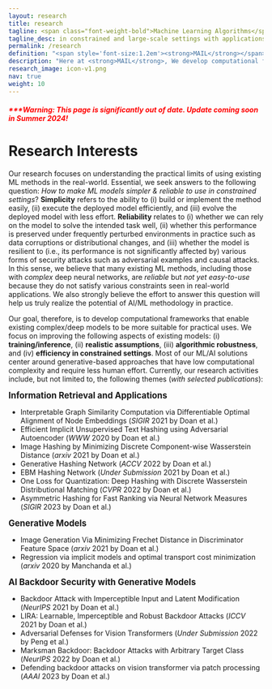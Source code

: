 ```yaml
---
layout: research
title: research
tagline: <span class="font-weight-bold">Machine Learning Algorithms</span> that Make Sense
tagline_desc: in constrained and large-scale settings with applications in <strong>Advertising</strong>, <strong>Healthcare</strong>, <strong>Sustainability</strong> (Climate, Computing, Agricultural), <strong>Social Goods</strong>...
permalink: /research
definition: "<span style='font-size:1.2em'><strong>MAIL</strong></span> stands for <span style='font-size:1.2em'>practical <strong>M</strong>achine <strong>L</strong>earning and <strong>AI</strong> Lab</span>, led by <strong>Dr. Khoa D Doan</strong>."
description: "Here at <strong>MAIL</strong>, We develop computational frameworks that enable existing complex/deep models to be more suitable for practical uses. We focus on improving the following aspects of existing models: (i) training/inference, (ii) realistic assumptions, (iii) algorithmic robustness, and (iv) efficiency in constrained settings. Most of our ML/AI solutions center around large-scale approaches that have low computational complexity and require less human effort."
research_image: icon-v1.png
nav: true
weight: 10
---
```


<h5 style="color:red">***Warning: This page is significantly out of date. Update coming soon in Summer 2024!</h5>

<!-- Here at **MAIL**, We develop computational frameworks that enable existing complex/deep models to be more suitable for practical uses. We focus on improving the following aspects of existing models: (i) training/inference, (ii) realistic assumptions, (iii) algorithmic robustness, and (iv) efficiency in constrained settings. Most of our ML/AI solutions center around large-scale approaches that have low computational complexity and require less human effort.  -->

<!-- [more about our research](research/) -->

<!-- Khoa D Doan is currently an **Assistant Professor** in the College of Engineering and Computer Science (CECS) at VinUniversity, Vietnam. Previously, he was a **Researcher** in the Cognitive Computing Lab at [Baidu Research](http://research.baidu.com/) working with [Dr. Ping Li](http://research.baidu.com/People/index-view?id=111) on generative modeling and its applications in Information Retrieval and AI Security. He was a member of [Prof. Chandan K. Reddy](https://people.cs.vt.edu/reddy)'s lab at VT and the [Sanghani Center for Artificial Intelligence & Data Analytics](https://sanghani.cs.vt.edu/) since 2016. From May 2019 to Feb 2020, he was at [Criteo AI Lab](https://ailab.criteo.com/) in Palo Alto, CA, where he worked with [Dr. Sathiya Keerthi Selvaraj](http://www.keerthis.com/) and Dr. Fengjiao Wang. Before that, he was a Faculty Research Associate of [Earth System Science Interdisciplinary Center](http://essic.umd.edu/) at [UMD](https://www.umd.edu/) and also had a joint appointment at [NASA Goddard Space Flight Center](https://www.nasa.gov/goddard), where he worked on high-performance and distributed system research. Khoa D Doan received his Ph.D. in Computer Science from [Virginia Polytechnic Institute and State University](cs.vt.edu), and MS in Computer Science from [University of Maryland, College Park](cs.umd.edu). -->

<!-- <h1 class="post-title">{{ "Research Interests"}}</h1><a name="research_interests"></a> -->
# Research Interests

Our research focuses on understanding the practical limits of using existing ML methods in the real-world. Essential, we seek answers to the following question: *How to make ML models simpler & reliable to use in constrained settings*? **Simplicity** refers to the ability to (i) build or implement the method easily, (ii) execute the deployed model efficiently, and (iii) evolve the deployed model with less effort. **Reliability** relates to (i) whether we can rely on the model to solve the intended task well, (ii) whether this performance is preserved under frequently perturbed environments in practice such as data corruptions or distributional changes, and (iii) whether the model is resilient to (i.e., its performance is not significantly affected by) various forms of security attacks such as adversarial examples and causal attacks. In this sense, we believe that many existing ML methods, including those with *complex* deep neural networks, are *reliable* but *not yet easy-to-use* because they do not satisfy various constraints seen in real-world applications. We also strongly believe the effort to answer this question will help us truly realize the potential of AI/ML methodology in practice.  

Our goal, therefore, is to develop computational frameworks that enable existing complex/deep models to be more suitable for practical uses. We focus on improving the following aspects of existing models: (i) **training/inference**, (ii) **realistic assumptions**, (iii) **algorithmic robustness**, and (iv) **efficiency in constrained settings**. Most of our ML/AI solutions center around generative-based approaches that have low computational complexity and require less human effort. Currently, our research activities include, but not limited to, the following themes (*with selected publications*):

<span style='font-size:1.2em'>**Information Retrieval and Applications**</span>

* Interpretable Graph Similarity Computation via Differentiable Optimal Alignment of Node Embeddings (*SIGIR* 2021 by Doan et al.)
* Efficient Implicit Unsupervised Text Hashing using Adversarial Autoencoder (*WWW* 2020 by Doan et al.)
* Image Hashing by Minimizing Discrete Component-wise Wasserstein Distance (*arxiv* 2021 by Doan et al.)
* Generative Hashing Network (*ACCV* 2022 by Doan et al.)
* EBM Hashing Network (*Under Submission* 2021 by Doan et al.)
* One Loss for Quantization: Deep Hashing with Discrete Wasserstein Distributional Matching  (*CVPR* 2022 by Doan et al.)
* Asymmetric Hashing for Fast Ranking via Neural Network Measures  (*SIGIR* 2023 by Doan et al.)

<span style='font-size:1.2em'>**Generative Models**</span>

* Image Generation Via Minimizing Frechet Distance in Discriminator Feature Space (*arxiv* 2021 by Doan et al.)
* Regression via implicit models and optimal transport cost minimization (*arxiv* 2020 by Manchanda et al.)

<span style='font-size:1.2em'>**AI Backdoor Security with Generative Models**</span>

* Backdoor Attack with Imperceptible Input and Latent Modification (*NeurIPS* 2021 by Doan et al.)
* LIRA: Learnable, Imperceptible and Robust Backdoor Attacks (*ICCV* 2021 by Doan et al.)
* Adversarial Defenses for Vision Transformers   (*Under Submission* 2022 by Peng et al.)
* Marksman Backdoor: Backdoor Attacks with Arbitrary Target Class (*NeurIPS* 2022 by Doan et al.)
* Defending backdoor attacks on vision transformer via patch processing  (*AAAI* 2023 by Doan et al.)

<!-- # Industry Interests -->